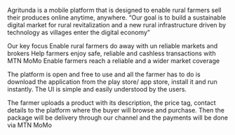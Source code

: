
Agritunda is a mobile platform that is designed to enable rural farmers sell their produces online anytime, anywhere.
“Our goal is to build a sustainable digital market for  rural revitalization and a new rural infrastructure driven by technology as villages enter the digital economy”

Our key focus
Enable rural farmers do away with un reliable markets and brokers
Help farmers enjoy safe, reliable and cashless transactions with MTN MoMo
Enable farmers reach a reliable and a wider market coverage

The platform is open and free to use and all the farmer has to do is download the application from the play store/ app store, 
install it and run instantly. The UI is simple and easily understood by the users.

The farmer uploads a product with its description, the price tag, contact details to the platform where the buyer will browse and purchase. Then the package will be delivery through our channel and the payments will be done via MTN MoMo
